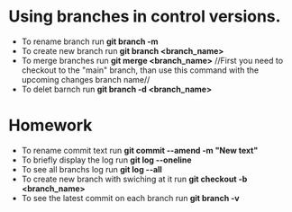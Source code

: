 # Using branches in control versions.
* To rename branch run **git branch -m <name>**
* To create new branch run **git branch <branch_name>**
* To merge branches run **git merge <branch_name>**
//First you need to checkout to the "main" branch, than use this command with the upcoming changes branch name//
* To delet barnch run **git branch -d <branch_name>**

# Homework

* To rename commit text run **git commit --amend -m "New text"**
* To briefly display the log run **git log --oneline**
* To see all branchs log run **git log --all**
* To create new branch with swiching at it run **git checkout -b <branch_name>**
* To see the latest commit on each branch run **git branch -v**
